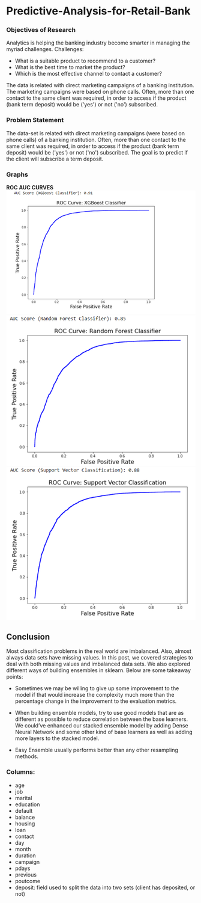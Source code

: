 # Predictive-Analysis-for-Retail-Bank

### Objectives of Research
Analytics is helping the banking industry become smarter in managing the myriad challenges.
Challenges:
- What is a suitable product to recommend to a customer?
- What is the best time to market the product?
- Which is the most effective channel to contact a customer?

The data is related with direct marketing campaigns of a banking institution. The marketing campaigns were based on phone calls. Often, more than one contact to the same client was required, in order to access if the product (bank term deposit) would be ('yes') or not ('no') subscribed.

### Problem Statement
The data-set is related with direct marketing campaigns (were based on phone calls) of a banking institution. Often, more than one contact to the same client was required, in order to access if the product (bank term deposit) would be ('yes') or not ('no') subscribed. The goal is to predict if the client will subscribe a term deposit.

### Graphs
 **ROC AUC CURVES**
![15](https://github.com/Raghav-Arora-01/Predictive-Analysis-for-Retail-Bank/blob/main/Images/15.PNG)
![14](https://github.com/Raghav-Arora-01/Predictive-Analysis-for-Retail-Bank/blob/main/Images/14.PNG)
![13](https://github.com/Raghav-Arora-01/Predictive-Analysis-for-Retail-Bank/blob/main/Images/13.PNG)

## Conclusion
Most classification problems in the real world are imbalanced. Also, almost always data sets have missing values. In this post, we covered strategies to deal with both missing values and imbalanced data sets. We also explored different ways of building ensembles in sklearn. Below are some takeaway points:

- Sometimes we may be willing to give up some improvement to the model if that would increase the complexity much more than the percentage change in the improvement to the evaluation metrics.

- When building ensemble models, try to use good models that are as different as possible to reduce correlation between the base learners. We could’ve enhanced our stacked ensemble model by adding Dense Neural Network and some other kind of base learners as well as adding more layers to the stacked model.

- Easy Ensemble usually performs better than any other resampling methods.


### Columns:
* age
* job
* marital
* education
* default
* balance	
* housing	
* loan
* contact
* day
* month
* duration
* campaign
* pdays
* previous
* poutcome
* deposit: field used to split the data into two sets (client has deposited, or not)
